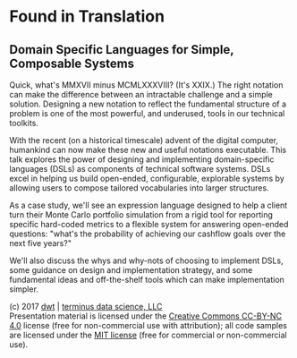 # Found in Translation
## Domain Specific Languages for Simple, Composable Systems

Quick, what's MMXVII minus MCMLXXXVIII? (It's XXIX.) The right notation can make the difference between an intractable challenge and a simple solution. Designing a new notation to reflect the fundamental structure of a problem is one of the most powerful, and underused, tools in our technical toolkits.  

With the recent (on a historical timescale) advent of the digital computer, humankind can now make these new and useful notations executable. This talk explores the power of designing and implementing domain-specific languages (DSLs) as components of technical software systems. DSLs excel in helping us build open-ended, configurable, explorable systems by allowing users to compose tailored vocabularies into larger structures.  

As a case study, we'll see an expression language designed to help a client turn their Monte Carlo portfolio simulation from a rigid tool for reporting specific hard-coded metrics to a flexible system for answering open-ended questions: "what's the probability of achieving our cashflow goals over the next five years?"  

We'll also discuss the whys and why-nots of choosing to implement DSLs, some guidance on design and implementation strategy, and some fundamental ideas and off-the-shelf tools which can make implementation simpler.  

(c) 2017 [dwt](https://github.com/derrickturk) | [terminus data science, LLC](https://www.terminusdatascience.com)  
Presentation material is licensed under the [Creative Commons CC-BY-NC 4.0](https://creativecommons.org/licenses/by-nc/4.0/) license (free for non-commercial use with attribution); all code samples are licensed under the [MIT license](https://opensource.org/licenses/MIT) (free for commercial or non-commercial use).  

